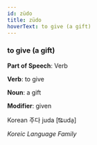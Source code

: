 ```yaml
---
id: züdo
title: züdo
hoverText: to give (a gift)
---
```


### to give (a gift)

**Part of Speech**: Verb

**Verb**: to give

**Noun**: a gift

**Modifier**: given

Korean 주다 juda [t͡ɕuda̠]

*Koreic Language Family*